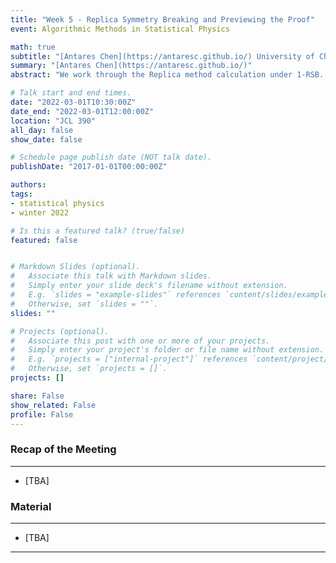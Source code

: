 ```yaml
---
title: "Week 5 - Replica Symmetry Breaking and Previewing the Proof"
event: Algorithmic Methods in Statistical Physics

math: true
subtitle: "[Antares Chen](https://antaresc.github.io/) University of Chicago"
summary: "[Antares Chen](https://antaresc.github.io/)"
abstract: "We work through the Replica method calculation under 1-RSB. We then sketch the transition from k-RSB to full-RSB, and in particular how the form of Parisi's variational principle falls as a consequence of the full-RSB estimate. We then discuss the historical development leading to a proof of the Parisi Variational Principle, previewing key mathematical objects along the way."

# Talk start and end times.
date: "2022-03-01T10:30:00Z"
date_end: "2022-03-01T12:00:00Z"
location: "JCL 390"
all_day: false
show_date: false

# Schedule page publish date (NOT talk date).
publishDate: "2017-01-01T00:00:00Z"

authors:
tags:
- statistical physics
- winter 2022

# Is this a featured talk? (true/false)
featured: false


# Markdown Slides (optional).
#   Associate this talk with Markdown slides.
#   Simply enter your slide deck's filename without extension.
#   E.g. `slides = "example-slides"` references `content/slides/example-slides.md`.
#   Otherwise, set `slides = ""`.
slides: ""

# Projects (optional).
#   Associate this post with one or more of your projects.
#   Simply enter your project's folder or file name without extension.
#   E.g. `projects = ["internal-project"]` references `content/project/deep-learning/index.md`.
#   Otherwise, set `projects = []`.
projects: []

share: False
show_related: False
profile: False
---
```


### Recap of the Meeting

---

- [TBA]


### Material

---

- [TBA]

---

